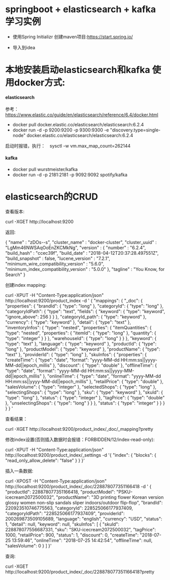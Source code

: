 # springboot + elasticsearch + kafka 学习实例

- 使用Spring Initializr 创建maven项目:https://start.spring.io/

- 导入到idea

# 本地安装启动elasticsearch和kafka 使用docker方式:

#### elasticsearch
参考：https://www.elastic.co/guide/en/elasticsearch/reference/6.4/docker.html
- docker pull docker.elastic.co/elasticsearch/elasticsearch:6.2.4
- docker run -d -p 9200:9200 -p 9300:9300 -e "discovery.type=single-node" docker.elastic.co/elasticsearch/elasticsearch:6.2.4

启动时报错，执行：　sysctl -w vm.max_map_count=262144

#### kafka

- docker pull wurstmeister/kafka
- docker run -d -p 2181:2181 -p 9092:9092 spotify/kafka


# elasticsearch的CRUD

查看版本:

curl -XGET http://localhost:9200

返回:

{
  "name" : "zDOs--s",
  "cluster_name" : "docker-cluster",
  "cluster_uuid" : "LgMm46NWSAqOoEnZKCMkNg",
  "version" : {
    "number" : "6.2.4",
    "build_hash" : "ccec39f",
    "build_date" : "2018-04-12T20:37:28.497551Z",
    "build_snapshot" : false,
    "lucene_version" : "7.2.1",
    "minimum_wire_compatibility_version" : "5.6.0",
    "minimum_index_compatibility_version" : "5.0.0"
  },
  "tagline" : "You Know, for Search"
}

创建index mapping:

curl -XPUT -H "Content-Type:application/json" http://localhost:9200/product_index -d '
{
    "mappings": {
        "_doc": {
            "properties": {
                "brandId": {
                    "type": "long"
                },
                "categoryId": {
                    "type": "long"
                },
                "categoryIdPath": {
                    "type": "text",
                    "fields": {
                        "keyword": {
                            "type": "keyword",
                            "ignore_above": 256
                        }
                    }
                },
                "categoryId_path": {
                    "type": "keyword"
                },
                "currency": {
                    "type": "keyword"
                },
                "detail": {
                    "type": "text"
                },
                "inventoryInfos": {
                    "type": "nested",
                    "properties": {
                        "itemQuantities": {
                            "type": "nested",
                            "properties": {
                                "itemId": {
                                    "type": "long"
                                },
                                "quantity": {
                                    "type": "integer"
                                }
                            }
                        },
                        "warehouseId": {
                            "type": "long"
                        }
                    }
                },
                "keyword": {
                    "type": "text"
                },
                "language": {
                    "type": "keyword"
                },
                "productId": {
                    "type": "long"
                },
                "productModel": {
                    "type": "keyword"
                },
                "productName": {
                    "type": "text"
                },
                "providerId": {
                    "type": "long"
                },
                "skuInfos": {
                    "properties": {
                        "createTime": {
                            "type": "date",
                            "format": "yyyy-MM-dd HH:mm:ss||yyyy-MM-dd||epoch_millis"
                        },
                        "discount": {
                            "type": "double"
                        },
                        "offlineTime": {
                            "type": "date",
                            "format": "yyyy-MM-dd HH:mm:ss||yyyy-MM-dd||epoch_millis"
                        },
                        "onlineTime": {
                            "type": "date",
                            "format": "yyyy-MM-dd HH:mm:ss||yyyy-MM-dd||epoch_millis"
                        },
                        "retailPrice": {
                            "type": "double"
                        },
                        "salesVolume": {
                            "type": "integer"
                        },
                        "selectedShops": {
                            "type": "long"
                        },
                        "selectingShops": {
                            "type": "long"
                        },
                        "sku": {
                            "type": "keyword"
                        },
                        "skuId": {
                            "type": "long"
                        },
                        "status": {
                            "type": "integer"
                        },
                        "tagPrice": {
                            "type": "double"
                        },
                        "unselectingShops": {
                            "type": "long"
                        }
                    }
                },
                "status": {
                    "type": "integer"
                }
            }
        }
    }
}
'

查看结果：

curl -XGET http://localhost:9200/product_index/_doc/_mapping?pretty

修改index设置(否则插入数据时会报错：FORBIDDEN/12/index-read-only):

curl -XPUT -H "Content-Type:application/json" http://localhost:9200/product_index/_settings -d '{
    "index": {
        "blocks": {
            "read_only_allow_delete": "false"
        }
    }
}'

插入一条数据:

curl -XPOST -H "Content-Type:application/json" http://localhost:9200/product_index/_doc/228878077351166418 -d '
{
  "productId": 228878077351166418,
  "productModel": "PSKU-icecream2072500032",
  "productName": "3D printing flower Korean version glossy women non-slip sandals sliper indoors/outdoor flip-flop",
  "brandId": 220923510746775563,
  "categoryId": 228525066177937409,
  "categoryIdPath": "228525066177937409",
  "providerId": 200269873509105689,
  "language": "english",
  "currency": "USD",
  "status": 1,
  "detail": null,
  "keyword": null,
  "skuInfos": [
    {
      "skuId": 228878077556687331,
      "sku": "SKU-icecream2072500032",
      "tagPrice": 1000,
      "retailPrice": 900,
      "status": 1,
      "discount": 0,
      "createTime": "2018-07-25 13:59:46",
      "onlineTime": "2018-07-25 14:42:54",
      "offlineTime": null,
      "salesVolume": 0
    }
  ]
}'

查询:

curl -XGET http://localhost:9200/product_index/_doc/228878077351166418?pretty



